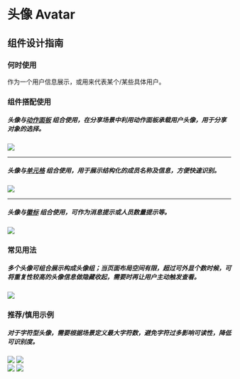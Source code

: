 # 头像 Avatar

## 组件设计指南

### 何时使用

作为一个用户信息展示，或用来代表某个/某些具体用户。

### 组件搭配使用

##### 头像与[动作面板](./action-sheet ) 组合使用，在分享场景中利用动作面板承载用户头像，用于分享对象的选择。

<div class="legend">
 <div class="item">
     <img src="https://oteam-tdesign-1258344706.cos.ap-guangzhou.myqcloud.com/site/design/mobile-guide/avatar%201-1.png" />
 </div>
</div>
<hr />

##### 头像与[单元格](./cell) 组合使用，用于展示结构化的成员名称及信息，方便快速识别。

<div class="legend">
 <div class="item">
     <img src="https://oteam-tdesign-1258344706.cos.ap-guangzhou.myqcloud.com/site/design/mobile-guide/avatar%201-2.png" />
 </div>
</div>

<hr />

##### 头像与[徽标](./badge) 组合使用，可作为消息提示或人员数量提示等。

<div class="legend">
 <div class="item">
     <img src="https://oteam-tdesign-1258344706.cos.ap-guangzhou.myqcloud.com/site/design/mobile-guide/avatar%201-3.png" />
 </div>
</div>


### 常见用法

##### 多个头像可组合展示构成头像组；当页面布局空间有限，超过可外显个数时候，可将重复性较高的头像信息做隐藏收起，需要时再让用户主动触发查看。

<div class="item">
  <img src="https://oteam-tdesign-1258344706.cos.ap-guangzhou.myqcloud.com/site/design/mobile-guide/avatar%202.png" />
</div>



### 推荐/慎用示例

##### 对于字符型头像，需要根据场景定义最大字符数，避免字符过多影响可读性，降低可识别度。

<div class="legend">
  <div class="item">
    <img src="https://oteam-tdesign-1258344706.cos.ap-guangzhou.myqcloud.com/site/design/mobile-guide/avatar%203-1.png" />
    <img class="tag" src="https://oteam-tdesign-1258344706.cos.ap-guangzhou.myqcloud.com/site/doc/good.png" />
  </div>

  <div class="item">
    <img src="https://oteam-tdesign-1258344706.cos.ap-guangzhou.myqcloud.com/site/design/mobile-guide/avatar%203-2.png" />
    <img class="tag" src="https://oteam-tdesign-1258344706.cos.ap-guangzhou.myqcloud.com/site/doc/bad.png" />
  </div>
</div>



